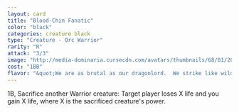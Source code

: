 ```yaml
---
layout: card
title: "Blood-Chin Fanatic"
color: "black"
categories: creature black
type: "Creature - Orc Warrior"
rarity: "R"
attack: "3/3"
image: "http://media-dominaria.cursecdn.com/avatars/thumbnails/68/81/200/283/635612649872692814.png"
cost: "1BB"
flavor: "&quot;We are as brutal as our dragonlord.  We strike like wild lightning and feast on human flesh.&quot;"
---
```


<span class="mana">1</span><span class="mana">B</span>, Sacrifice another Warrior creature: Target player loses X life and you gain X life, where X is the sacrificed creature's power.
